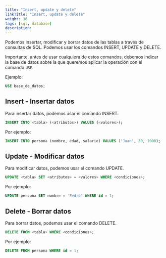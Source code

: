 ```yaml
---
title: "Insert, update y delete"
linkTitle: "Insert, update y delete"
weight: 30 
tags: [sql, database]
description:  
---
```


Podemos insertar, modificar y borrar datos de las tablas a través de consultas de SQL. Podemos usar los comandos INSERT, UPDATE y DELETE.

Importante, antes de usar cualquiera de estos comandos, debemos indicar la base de datos sobre la que queremos aplicar la operación con el comando `USE`.

Ejemplo:
```sql
USE base_de_datos;
```

## Insert - Insertar datos
Para insertar datos, podemos usar el comando INSERT.

```sql
INSERT INTO <tabla> (<atributos>) VALUES (<valores>);
```

Por ejemplo:
```sql
INSERT INTO persona (nombre, edad, salario) VALUES ('Juan', 30, 1000);
```


## Update - Modificar datos
Para modificar datos, podemos usar el comando UPDATE.

```sql
UPDATE <tabla> SET <atributos> = <valores> WHERE <condiciones>;
```

Por ejemplo:
```sql
UPDATE persona SET nombre = 'Pedro' WHERE id = 1;
```

## Delete - Borrar datos
Para borrar datos, podemos usar el comando DELETE.

```sql
DELETE FROM <tabla> WHERE <condiciones>;
```

Por ejemplo:
```sql
DELETE FROM persona WHERE id = 1;
```